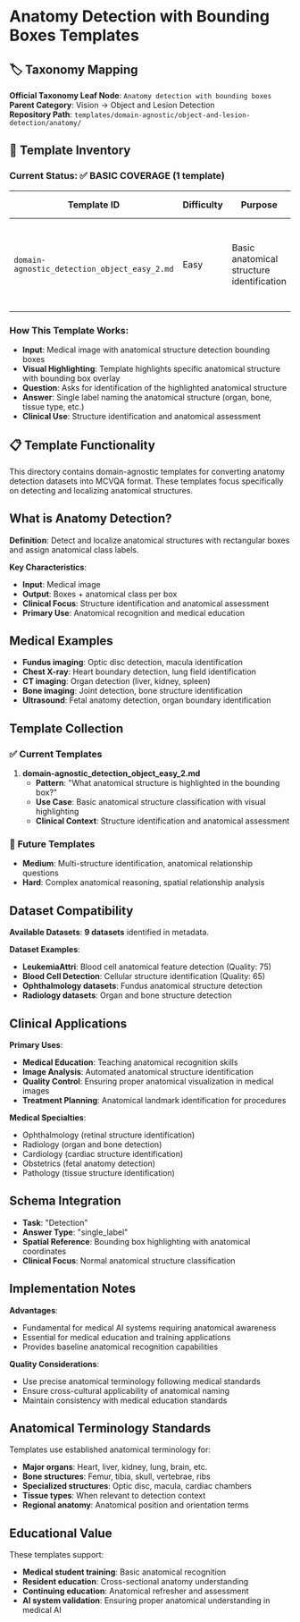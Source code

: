 # Anatomy Detection with Bounding Boxes Templates

## 🏷️ Taxonomy Mapping
**Official Taxonomy Leaf Node**: `Anatomy detection with bounding boxes`  
**Parent Category**: Vision → Object and Lesion Detection  
**Repository Path**: `templates/domain-agnostic/object-and-lesion-detection/anatomy/`

## 📁 Template Inventory

### **Current Status: ✅ BASIC COVERAGE (1 template)**

| Template ID | Difficulty | Purpose | Question Pattern | Status |
|-------------|------------|---------|------------------|---------|
| `domain-agnostic_detection_object_easy_2.md` | Easy | Basic anatomical structure identification | "What anatomical structure is highlighted in the bounding box?" | ✅ **Complete** |

### **How This Template Works**:
- **Input**: Medical image with anatomical structure detection bounding boxes
- **Visual Highlighting**: Template highlights specific anatomical structure with bounding box overlay
- **Question**: Asks for identification of the highlighted anatomical structure
- **Answer**: Single label naming the anatomical structure (organ, bone, tissue type, etc.)
- **Clinical Use**: Structure identification and anatomical assessment

## 📋 Template Functionality

This directory contains domain-agnostic templates for converting anatomy detection datasets into MCVQA format. These templates focus specifically on detecting and localizing anatomical structures.

## What is Anatomy Detection?

**Definition**: Detect and localize anatomical structures with rectangular boxes and assign anatomical class labels.

**Key Characteristics**:
- **Input**: Medical image
- **Output**: Boxes + anatomical class per box
- **Clinical Focus**: Structure identification and anatomical assessment
- **Primary Use**: Anatomical recognition and medical education

## Medical Examples
- **Fundus imaging**: Optic disc detection, macula identification
- **Chest X-ray**: Heart boundary detection, lung field identification
- **CT imaging**: Organ detection (liver, kidney, spleen)
- **Bone imaging**: Joint detection, bone structure identification
- **Ultrasound**: Fetal anatomy detection, organ boundary identification

## Template Collection

### ✅ **Current Templates**
1. **domain-agnostic_detection_object_easy_2.md**
   - **Pattern**: "What anatomical structure is highlighted in the bounding box?"
   - **Use Case**: Basic anatomical structure classification with visual highlighting
   - **Clinical Context**: Structure identification and anatomical assessment

### 📝 **Future Templates**
- **Medium**: Multi-structure identification, anatomical relationship questions
- **Hard**: Complex anatomical reasoning, spatial relationship analysis

## Dataset Compatibility

**Available Datasets**: **9 datasets** identified in metadata.

**Dataset Examples**:
- **LeukemiaAttri**: Blood cell anatomical feature detection (Quality: 75)
- **Blood Cell Detection**: Cellular structure identification (Quality: 65)
- **Ophthalmology datasets**: Fundus anatomical structure detection
- **Radiology datasets**: Organ and bone structure detection

## Clinical Applications

**Primary Uses**:
- **Medical Education**: Teaching anatomical recognition skills
- **Image Analysis**: Automated anatomical structure identification
- **Quality Control**: Ensuring proper anatomical visualization in medical images
- **Treatment Planning**: Anatomical landmark identification for procedures

**Medical Specialties**:
- Ophthalmology (retinal structure identification)
- Radiology (organ and bone detection)
- Cardiology (cardiac structure identification)
- Obstetrics (fetal anatomy detection)
- Pathology (tissue structure identification)

## Schema Integration

- **Task**: "Detection"
- **Answer Type**: "single_label"
- **Spatial Reference**: Bounding box highlighting with anatomical coordinates
- **Clinical Focus**: Normal anatomical structure classification

## Implementation Notes

**Advantages**:
- Fundamental for medical AI systems requiring anatomical awareness
- Essential for medical education and training applications
- Provides baseline anatomical recognition capabilities

**Quality Considerations**:
- Use precise anatomical terminology following medical standards
- Ensure cross-cultural applicability of anatomical naming
- Maintain consistency with medical education standards

## Anatomical Terminology Standards

Templates use established anatomical terminology for:
- **Major organs**: Heart, liver, kidney, lung, brain, etc.
- **Bone structures**: Femur, tibia, skull, vertebrae, ribs
- **Specialized structures**: Optic disc, macula, cardiac chambers
- **Tissue types**: When relevant to detection context
- **Regional anatomy**: Anatomical position and orientation terms

## Educational Value

These templates support:
- **Medical student training**: Basic anatomical recognition
- **Resident education**: Cross-sectional anatomy understanding  
- **Continuing education**: Anatomical refresher and assessment
- **AI system validation**: Ensuring proper anatomical understanding in medical AI

